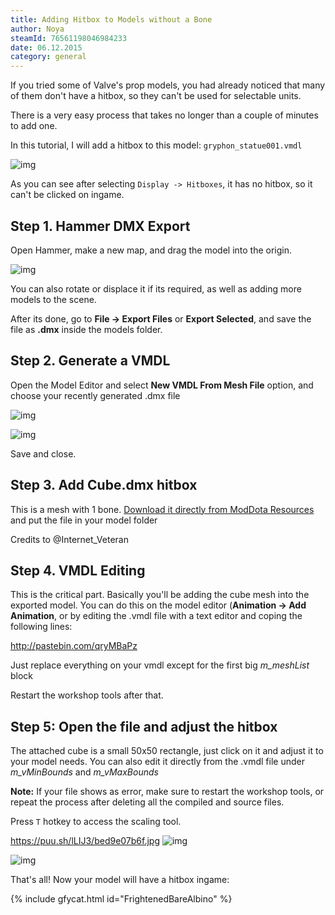 ```yaml
---
title: Adding Hitbox to Models without a Bone
author: Noya
steamId: 76561198046984233
date: 06.12.2015
category: general
---
```


If you tried some of Valve's prop models, you had already noticed that many of them don't have a hitbox, so they can't be used for selectable units.

There is a very easy process that takes no longer than a couple of minutes to add one. 

In this tutorial, I will add a hitbox to this model: `gryphon_statue001.vmdl`

![img](https://puu.sh/lLH62/45243b2ded.jpg)

As you can see after selecting `Display -> Hitboxes`, it has no hitbox, so it can't be clicked on ingame.

## Step 1. Hammer DMX Export

Open Hammer, make a new map, and drag the model into the origin.

![img](https://puu.sh/lLHek/b90cae10f2.png)

You can also rotate or displace it if its required, as well as adding more models to the scene.

After its done, go to **File -> Export Files** or **Export Selected**, and save the file as **.dmx** inside the models folder.

## Step 2. Generate a VMDL

Open the Model Editor and select **New VMDL From Mesh File** option, and choose your recently generated .dmx file

![img](https://puu.sh/lLHwg/89b5353d2a.png)

![img](https://puu.sh/lLHD0/2a3a5ed53b.jpg)

Save and close.

## Step 3. Add Cube.dmx hitbox

This is a mesh with 1 bone. [Download it directly from ModDota Resources](https://moddota.com/resources/Cube.zip) and put the file in your model folder

Credits to @Internet_Veteran

## Step 4. VMDL Editing

This is the critical part. Basically you'll be adding the cube mesh into the exported model. You can do this on the model editor (**Animation -> Add Animation**, or by editing the .vmdl file with a text editor and coping the following lines:

http://pastebin.com/qryMBaPz

Just replace everything on your vmdl except for the first big *m_meshList* block

Restart the workshop tools after that.

## Step 5: Open the file and adjust the hitbox

The attached cube is a small 50x50 rectangle, just click on it and adjust it to your model needs. You can also edit it directly from the .vmdl file under *m_vMinBounds* and *m_vMaxBounds*

**Note:** If your file shows as error, make sure to restart the workshop tools, or repeat the process after deleting all the compiled and source files.

Press `T` hotkey to access the scaling tool.

https://puu.sh/lLIJ3/bed9e07b6f.jpg
![img](https://puu.sh/lLIGx/4b75817f3f.jpg)

![img](https://puu.sh/lLIN3/8ab9a87b21.jpg)

That's all! Now your model will have a hitbox ingame:

{% include gfycat.html id="FrightenedBareAlbino" %}
